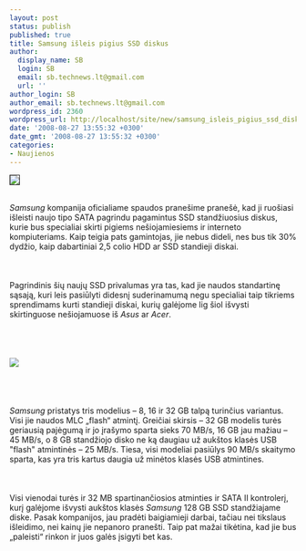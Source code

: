 ```yaml
---
layout: post
status: publish
published: true
title: Samsung išleis pigius SSD diskus
author:
  display_name: SB
  login: SB
  email: sb.technews.lt@gmail.com
  url: ''
author_login: SB
author_email: sb.technews.lt@gmail.com
wordpress_id: 2360
wordpress_url: http://localhost/site/new/samsung_isleis_pigius_ssd_diskus/
date: '2008-08-27 13:55:32 +0300'
date_gmt: '2008-08-27 13:55:32 +0300'
categories:
- Naujienos
---
```

<div class="imgright"><img src="http://technews.lt/upl/Failai/logo_ssd_m04.jpg" border="1"></div>
<p><br><i>Samsung</i> kompanija oficialiame spaudos pranešime pranešė, kad ji ruošiasi išleisti naujo tipo SATA pagrindu pagamintus SSD standžiuosius diskus, kurie bus specialiai skirti pigiems nešiojamiesiems ir interneto kompiuteriams. Kaip teigia pats gamintojas, jie nebus dideli, nes bus tik 30% dydžio, kaip dabartiniai 2,5 colio HDD ar SSD standieji diskai.<br />
<br><br />
<br>Pagrindinis šių naujų SSD privalumas yra tas, kad jie naudos standartinę sąsają, kuri leis pasiūlyti didesnį suderinamumą negu specialiai taip tikriems sprendimams kurti standieji diskai, kurių galėjome lig šiol išvysti skirtinguose nešiojamuose iš <i>Asus</i> ar <i>Acer</i>.<br />
<br><br />
<br><br><img src="http://technews.lt/upl/Failai/20080826_ssd_m01.jpg"><br><br />
<br><br />
<br><i>Samsung</i> pristatys tris modelius – 8, 16 ir 32 GB talpą turinčius variantus. Visi jie naudos MLC „flash“ atmintį. Greičiai skirsis – 32 GB modelis turės geriausią pajėgumą ir jo įrašymo sparta sieks 70 MB/s, 16 GB jau mažiau – 45 MB/s, o 8 GB standžiojo disko ne ką daugiau už aukštos klasės USB &quot;flash&quot; atmintinės – 25 MB/s. Tiesa, visi modeliai pasiūlys 90 MB/s skaitymo sparta, kas yra tris kartus daugia už minėtos klasės USB atmintines.<br />
<br><br />
<br>Visi vienodai turės ir 32 MB spartinančiosios atminties ir SATA II kontrolerį, kurį galėjome išvysti aukštos klasės <i>Samsung</i> 128 GB SSD standžiajame diske. Pasak kompanijos, jau pradėti baigiamieji darbai, tačiau nei tikslaus išleidimo, nei kainų jie nepanoro pranešti. Taip pat mažai tikėtina, kad jie bus „paleisti“ rinkon ir juos galės įsigyti bet kas.<br />
<br><br />
<br><br />
<br></p>
